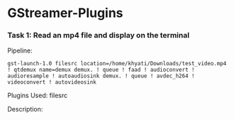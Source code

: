 # GStreamer-Plugins
### Task 1: Read an mp4 file and display on the terminal

Pipeline:  <br/> 
```
gst-launch-1.0 filesrc location=/home/khyati/Downloads/test_video.mp4 ! qtdemux name=demux demux. ! queue ! faad ! audioconvert ! audioresample ! autoaudiosink demux. ! queue ! avdec_h264 ! videoconvert ! autovideosink 
```

Plugins Used:
filesrc  <br/> 

Description: 
